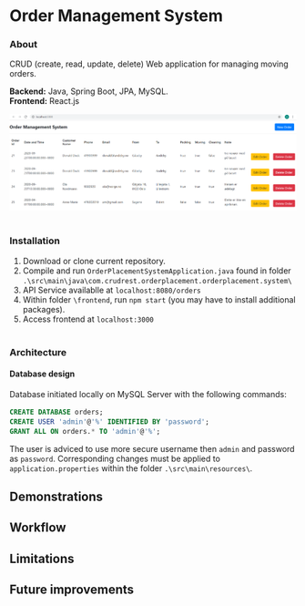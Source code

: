 # Order Management System

### About

CRUD (create, read, update, delete) Web application for managing moving orders.

**Backend:** Java, Spring Boot, JPA, MySQL.<br/>
**Frontend:** React.js

<img src="https://raw.githubusercontent.com/amoeedm/order-placement-system/master/img/main_image.PNG">
<br/><br/>

### Installation

1. Download or clone current repository.
2. Compile and run `OrderPlacementSystemApplication.java` found in folder `.\src\main\java\com.crudrest.orderplacement.orderplacement.system\`
3. API Service availablle at `localhost:8080/orders`
4. Within folder `\frontend`, run `npm start` (you may have to install additional packages).
5. Access frontend at `localhost:3000`
<br/><br/>

### Architecture

#### Database design

Database initiated locally on MySQL Server with the following commands:
```sql
CREATE DATABASE orders;
CREATE USER 'admin'@'%' IDENTIFIED BY 'password';
GRANT ALL ON orders.* TO 'admin'@'%';
```
The user is adviced to use more secure username then `admin` and password as `password`. Corresponding changes must be applied to `application.properties` within the folder `.\src\main\resources\`.



## Demonstrations

## Workflow

## Limitations

## Future improvements
